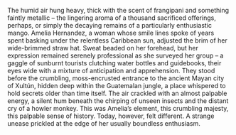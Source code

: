 The humid air hung heavy, thick with the scent of frangipani and something faintly metallic – the lingering aroma of a thousand sacrificed offerings, perhaps, or simply the decaying remains of a particularly enthusiastic mango.  Amelia Hernandez, a woman whose smile lines spoke of years spent basking under the relentless Caribbean sun, adjusted the brim of her wide-brimmed straw hat.  Sweat beaded on her forehead, but her expression remained serenely professional as she surveyed her group – a gaggle of sunburnt tourists clutching water bottles and guidebooks, their eyes wide with a mixture of anticipation and apprehension. They stood before the crumbling, moss-encrusted entrance to the ancient Mayan city of Xultún, hidden deep within the Guatemalan jungle, a place whispered to hold secrets older than time itself.  The air crackled with an almost palpable energy, a silent hum beneath the chirping of unseen insects and the distant cry of a howler monkey. This was Amelia’s element, this crumbling majesty, this palpable sense of history.  Today, however, felt different. A strange unease prickled at the edge of her usually boundless enthusiasm.
